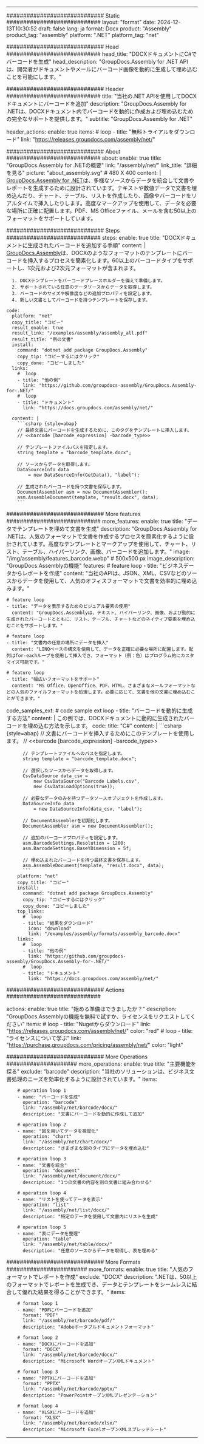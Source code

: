 



---
############################# Static ############################
layout: "format"
date:  2024-12-13T10:30:52
draft: false
lang: ja
format: Docx
product: "Assembly"
product_tag: "assembly"
platform: ".NET"
platform_tag: "net"

############################# Head ############################
head_title: "DOCXドキュメントにC#でバーコードを生成"
head_description: "GroupDocs.Assembly for .NET APIは、開発者がドキュメントやメールにバーコード画像を動的に生成して埋め込むことを可能にします。"

############################# Header ############################
title: "当社の.NET APIを使用してDOCXドキュメントにバーコードを追加" 
description: "GroupDocs.Assembly for .NETは、DOCXドキュメント内でバーコードを動的に作成および埋め込むための完全なサポートを提供します。"
subtitle: "GroupDocs.Assembly for .NET" 

header_actions:
  enable: true
  items:
    #  loop
    - title: "無料トライアルをダウンロード"
      link: "https://releases.groupdocs.com/assembly/net/"
      
############################# About ############################
about:
    enable: true
    title: "GroupDocs.Assembly for .NETの概要"
    link: "/assembly/net/"
    link_title: "詳細を見る"
    picture: "about_assembly.svg" # 480 X 400
    content: |
       [GroupDocs.Assembly for .NET](/assembly/net/)は、多様なソースからデータを統合して文書やレポートを生成するために設計されています。テキストや数値データで文書を埋め込んだり、チャート、テーブル、リストを作成したり、画像やバーコードをリアルタイムで挿入したりします。高度なマークアップを使用して、データを必要な場所に正確に配置します。PDF、MS Officeファイル、メールを含む50以上のフォーマットをサポートしています。

############################# Steps ############################
steps:
    enable: true
    title: "DOCXドキュメントに生成されたバーコードを追加する手順"
    content: |
      [GroupDocs.Assembly](/assembly/net/)は、DOCXのようなフォーマットのテンプレートにバーコードを挿入するプロセスを簡素化します。60以上のバーコードタイプをサポートし、1次元および2次元フォーマットが含まれます。
      
      1. DOCXテンプレートをバーコードプレースホルダーを備えて準備します。
      2. サポートされている任意のデータソースからデータを取得します。
      3. バーコードのサイズや解像度などの追加プロパティを設定します。
      4. 新しい文書としてバーコードを持つテンプレートを保存します。
   
    code:
      platform: "net"
      copy_title: "コピー"
      result_enable: true
      result_link: "/examples/assembly/assembly_all.pdf"
      result_title: "例の文書"
      install:
        command: "dotnet add package GroupDocs.Assembly"
        copy_tip: "コピーするにはクリック"
        copy_done: "コピーしました"
      links:
        #  loop
        - title: "他の例"
          link: "https://github.com/groupdocs-assembly/GroupDocs.Assembly-for-.NET/"
        #  loop
        - title: "ドキュメント"
          link: "https://docs.groupdocs.com/assembly/net/"
          
      content: |
        ```csharp {style=abap}
        // 最終文書にバーコードを生成するために、このタグをテンプレートに挿入します。
        // <<barcode [barcode_expression] -barcode_type>>

        // テンプレートファイルパスを指定します。
        string template = "barcode_template.docx";

        // ソースからデータを取得します。
        DataSourceInfo data 
            = new DataSourceInfo(GetData(), "label");

        // 生成されたバーコードを持つ文書を保存します。
        DocumentAssembler asm = new DocumentAssembler();
        asm.AssembleDocument(template, "result.docx", data);
        ```            

############################# More features ############################
more_features:
  enable: true
  title: "データでテンプレートを埋めて文書を生成"
  description: "GroupDocs.Assembly for .NETは、人気のフォーマットで文書を作成するプロセスを簡素化するように設計されています。高度なテンプレートとマークアップを使用して、チャート、リスト、テーブル、ハイパーリンク、画像、バーコードを追加します。"
  image: "/img/assembly/features_barcode.webp" # 500x500 px
  image_description: "GroupDocs.Assemblyの機能"
  features:
    # feature loop
    - title: "ビジネスデータからレポートを作成"
      content: "当社のAPIは、JSON、XML、CSVなどのソースからデータを使用して、人気のオフィスフォーマットで文書を効率的に埋め込みます。"

    # feature loop
    - title: "データを表示するためのビジュアル要素の使用"
      content: "GroupDocs.Assemblyは、テキスト、ハイパーリンク、画像、および動的に生成されたバーコードとともに、リスト、テーブル、チャートなどのネイティブ要素を埋め込むことをサポートします。"

    # feature loop
    - title: "文書内の任意の場所にデータを挿入"
      content: "LINQベースの構文を使用して、データを正確に必要な場所に配置します。配列はfor-eachループを使用して挿入でき、フォーマット（例：色）はプログラム的にカスタマイズ可能です。"

    # feature loop
    - title: "幅広いフォーマットをサポート"
      content: "MS Office、OpenOffice、PDF、HTML、さまざまなメールフォーマットなどの人気のファイルフォーマットを処理します。必要に応じて、文書を他の文書に埋め込むことができます。"
      
  code_samples_ext:
    # code sample ext loop
    - title: "バーコードを動的に生成する方法"
      content: |
        この例では、DOCXドキュメントに動的に生成されたバーコードを埋め込む方法を示します。
      code:
        title: "C#"
        content: |
          ```csharp {style=abap}
          // 文書にバーコードを挿入するためにこのテンプレートを使用します。
          // <<barcode [barcode_expression] -barcode_type>>

          // テンプレートファイルへのパスを指定します。
          string template = "barcode_template.docx";

          // 選択したソースからデータを取得します。
          CsvDataSource data_csv =
              new CsvDataSource("Barcode Labels.csv", 
              new CsvDataLoadOptions(true));

          // 必要なデータのみを持つデータソースオブジェクトを作成します。
          DataSourceInfo data 
              = new DataSourceInfo(data_csv, "label");

          // DocumentAssemblerを初期化します。
          DocumentAssembler asm = new DocumentAssembler();

          // 追加のバーコードプロパティを設定します。
          asm.BarcodeSettings.Resolution = 1200;
          asm.BarcodeSettings.BaseYDimension = 5f;

          // 埋め込まれたバーコードを持つ最終文書を保存します。
          asm.AssembleDocument(template, "result.docx", data);
          ```
        platform: "net"
        copy_title: "コピー"
        install:
          command: "dotnet add package GroupDocs.Assembly"
          copy_tip: "コピーするにはクリック"
          copy_done: "コピーしました"
        top_links:
          #  loop
          - title: "結果をダウンロード"
            icon: "download"
            link: "/examples/assembly/formats/assembly_barcode.docx"
        links:
          #  loop
          - title: "他の例"
            link: "https://github.com/groupdocs-assembly/GroupDocs.Assembly-for-.NET/"
          #  loop
          - title: "ドキュメント"
            link: "https://docs.groupdocs.com/assembly/net/"
            

            


############################# Actions ############################

actions:
  enable: true
  title: "始める準備はできましたか？"
  description: "GroupDocs.Assemblyの機能を無料で試すか、ライセンスをリクエストしてください"
  items:
    #  loop
    - title: "Nugetからダウンロード"
      link: "https://releases.groupdocs.com/assembly/net/"
      color: "red"
        #  loop
    - title: "ライセンスについて学ぶ"
      link: "https://purchase.groupdocs.com/pricing/assembly/net/"
      color: "light"


############################# More Operations #####################
more_operations:
    enable: true
    title: "主要機能を探る"
    exclude: "barcode"
    description: "当社のソリューションは、ビジネス文書処理のニーズを効率化するように設計されています。"
    items: 
          
        # operation loop 1
        - name: "バーコードを生成"
          operation: "barcode"
          link: "/assembly/net/barcode/docx/"
          description: "文書にバーコードを動的に作成して追加"

        # operation loop 2
        - name: "図を用いてデータを視覚化"
          operation: "chart"
          link: "/assembly/net/chart/docx/"
          description: "さまざまな図のタイプにデータを埋め込む"

        # operation loop 3
        - name: "文書を統合"
          operation: "document"
          link: "/assembly/net/document/docx/"
          description: "1つの文書の内容を別の文書に組み合わせる"

        # operation loop 4
        - name: "リストを使ってデータを表示"
          operation: "list"
          link: "/assembly/net/list/docx/"
          description: "特定のデータを使用して文書内にリストを生成"

        # operation loop 5
        - name: "表にデータを整理"
          operation: "table"
          link: "/assembly/net/table/docx/"
          description: "任意のソースからデータを取得し、表を埋める"
         
          
############################# More Formats ########################
more_formats:
    enable: true
    title: "人気のフォーマットでレポートを作成"
    exclude: "DOCX"
    description: ".NETは、50以上のフォーマットでレポートを生成でき、データとテンプレートをシームレスに結合して優れた結果を得ることができます。"
    items: 
          
        # format loop 1
        - name: "PDFにバーコードを追加"
          format: "PDF"
          link: "/assembly/net/barcode/pdf/"
          description: "Adobeポータブルドキュメントフォーマット"
          
        # format loop 2
        - name: "DOCXにバーコードを追加"
          format: "DOCX"
          link: "/assembly/net/barcode/docx/"
          description: "Microsoft WordオープンXMLドキュメント"
          
        # format loop 3
        - name: "PPTXにバーコードを追加"
          format: "PPTX"
          link: "/assembly/net/barcode/pptx/"
          description: "PowerPointオープンXMLプレゼンテーション"
          
        # format loop 4
        - name: "XLSXにバーコードを追加"
          format: "XLSX"
          link: "/assembly/net/barcode/xlsx/"
          description: "Microsoft ExcelオープンXMLスプレッドシート"


          

---